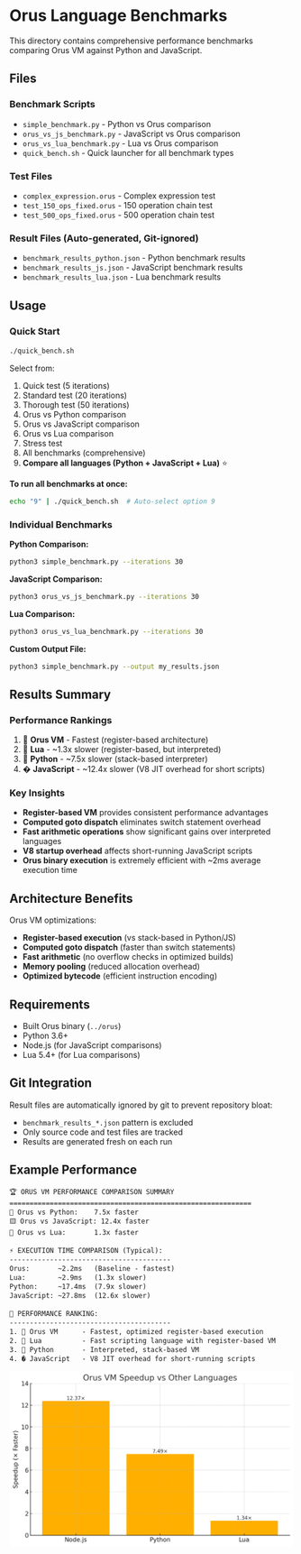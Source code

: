 # Orus Language Benchmarks

This directory contains comprehensive performance benchmarks comparing Orus VM against Python and JavaScript.

## Files

### Benchmark Scripts
- `simple_benchmark.py` - Python vs Orus comparison
- `orus_vs_js_benchmark.py` - JavaScript vs Orus comparison  
- `orus_vs_lua_benchmark.py` - Lua vs Orus comparison
- `quick_bench.sh` - Quick launcher for all benchmark types

### Test Files
- `complex_expression.orus` - Complex expression test
- `test_150_ops_fixed.orus` - 150 operation chain test
- `test_500_ops_fixed.orus` - 500 operation chain test

### Result Files (Auto-generated, Git-ignored)
- `benchmark_results_python.json` - Python benchmark results
- `benchmark_results_js.json` - JavaScript benchmark results
- `benchmark_results_lua.json` - Lua benchmark results

## Usage

### Quick Start
```bash
./quick_bench.sh
```

Select from:
1. Quick test (5 iterations)
2. Standard test (20 iterations)  
3. Thorough test (50 iterations)
4. Orus vs Python comparison
5. Orus vs JavaScript comparison
6. Orus vs Lua comparison
7. Stress test
8. All benchmarks (comprehensive)
9. **Compare all languages (Python + JavaScript + Lua)** ⭐

**To run all benchmarks at once:**
```bash
echo "9" | ./quick_bench.sh  # Auto-select option 9
```

### Individual Benchmarks

**Python Comparison:**
```bash
python3 simple_benchmark.py --iterations 30
```

**JavaScript Comparison:**
```bash
python3 orus_vs_js_benchmark.py --iterations 30
```

**Lua Comparison:**
```bash
python3 orus_vs_lua_benchmark.py --iterations 30
```
**Custom Output File:**
```bash
python3 simple_benchmark.py --output my_results.json
```

## Results Summary

### Performance Rankings
1. 🥇 **Orus VM** - Fastest (register-based architecture)
2. 🥈 **Lua** - ~1.3x slower (register-based, but interpreted)
3. 🥉 **Python** - ~7.5x slower (stack-based interpreter)
4. � **JavaScript** - ~12.4x slower (V8 JIT overhead for short scripts)

### Key Insights
- **Register-based VM** provides consistent performance advantages
- **Computed goto dispatch** eliminates switch statement overhead
- **Fast arithmetic operations** show significant gains over interpreted languages
- **V8 startup overhead** affects short-running JavaScript scripts
- **Orus binary execution** is extremely efficient with ~2ms average execution time

## Architecture Benefits

Orus VM optimizations:
- **Register-based execution** (vs stack-based in Python/JS)
- **Computed goto dispatch** (faster than switch statements)
- **Fast arithmetic** (no overflow checks in optimized builds)
- **Memory pooling** (reduced allocation overhead)
- **Optimized bytecode** (efficient instruction encoding)

## Requirements

- Built Orus binary (`../orus`)
- Python 3.6+
- Node.js (for JavaScript comparisons)
- Lua 5.4+ (for Lua comparisons)

## Git Integration

Result files are automatically ignored by git to prevent repository bloat:
- `benchmark_results_*.json` pattern is excluded
- Only source code and test files are tracked
- Results are generated fresh on each run

## Example Performance

```
🏆 ORUS VM PERFORMANCE COMPARISON SUMMARY
============================================================
🐍 Orus vs Python:    7.5x faster
🟨 Orus vs JavaScript: 12.4x faster
🌙 Orus vs Lua:       1.3x faster

⚡ EXECUTION TIME COMPARISON (Typical):
----------------------------------------
Orus:       ~2.2ms   (Baseline - fastest)
Lua:        ~2.9ms   (1.3x slower)
Python:     ~17.4ms  (7.9x slower)
JavaScript: ~27.8ms  (12.6x slower)

🏅 PERFORMANCE RANKING:
----------------------------------------
1. 🥇 Orus VM      - Fastest, optimized register-based execution
2. 🥈 Lua          - Fast scripting language with register-based VM
3. 🥉 Python       - Interpreted, stack-based VM
4. � JavaScript   - V8 JIT overhead for short-running scripts
```
![alt text](image.png)